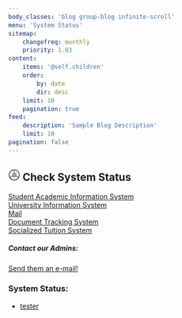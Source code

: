 ```yaml
---
body_classes: 'blog group-blog infinite-scroll'
menu: 'System Status'
sitemap:
    changefreq: monthly
    priority: 1.03
content:
    items: '@self.children'
    order:
        by: date
        dir: desc
    limit: 10
    pagination: true
feed:
    description: 'Sample Blog Description'
    limit: 10
pagination: false
---
```


## ![](settings.png) Check System Status
[Student Academic Information System](http://sais.up.edu.ph)  
[University Information System](https://uis.up.edu.ph)  
[Mail](https://mail.up.edu.ph)  
[Document Tracking System](https://dts.upou.edu.ph)  
[Socialized Tuition System](https://sts.up.edu.ph)  
##### Contact our Admins:
[Send them an e-mail!](https://mail.google.com/mail/?view=cm&fs=1&to=someone@example.com&su=SUBJECT&body=BODY&bcc=someone.else@example.com)
### System Status:
<link rel="stylesheet" type="text/css" href="./ping.css">
<script src="http://cdnjs.cloudflare.com/ajax/libs/knockout/2.2.1/knockout-min.js"></script>
<script src="http://code.jquery.com/jquery-1.11.0.js"></script>
<link rel="stylesheet" type="text/css" href="ping.css">
<script src="http://cdnjs.cloudflare.com/ajax/libs/knockout/2.2.1/knockout-min.js"></script>
<script src="http://code.jquery.com/jquery-1.11.0.js"></script>
<ul data-bind="foreach:servers">
	<li> <a href="#" data-bind="text:name,attr:{href: 'http://'+name}">tester</a> <span data-bind="text:status,css:status"></span>
	</li>
</ul>
<script src="./pingscript.js"></script>